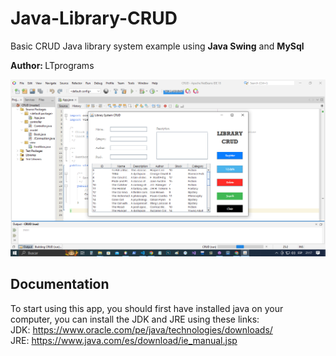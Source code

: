 # Java-Library-CRUD
Basic CRUD Java library system example using <b>Java Swing</b> and <b>MySql</b>
<p> 
    <b>Author: </b>LTprograms
</p>

<img src="./static/app.png"/>

<h2>Documentation</h2>
<p>
To start using this app, you should first have installed java on your computer, you
can install the JDK and JRE using these links: </br>
JDK: <a href="https://www.oracle.com/pe/java/technologies/downloads/">https://www.oracle.com/pe/java/technologies/downloads/</a></br>
JRE: <a href="https://www.java.com/es/download/ie_manual.jsp">https://www.java.com/es/download/ie_manual.jsp</a>
</p>